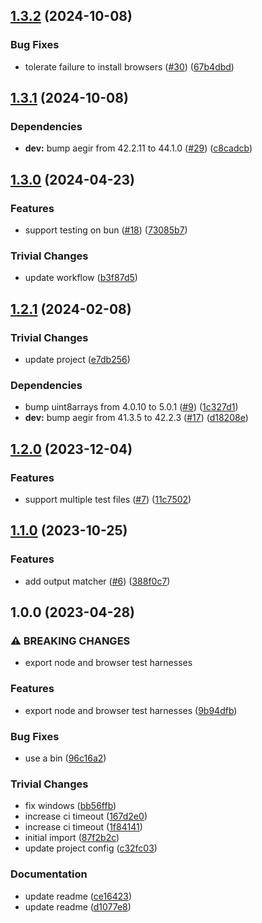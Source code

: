 ## [1.3.2](https://github.com/ipfs-examples/test-ipfs-example/compare/v1.3.1...v1.3.2) (2024-10-08)

### Bug Fixes

* tolerate failure to install browsers ([#30](https://github.com/ipfs-examples/test-ipfs-example/issues/30)) ([67b4dbd](https://github.com/ipfs-examples/test-ipfs-example/commit/67b4dbdea07496947939606b40efef76ab63d54b))

## [1.3.1](https://github.com/ipfs-examples/test-ipfs-example/compare/v1.3.0...v1.3.1) (2024-10-08)

### Dependencies

* **dev:** bump aegir from 42.2.11 to 44.1.0 ([#29](https://github.com/ipfs-examples/test-ipfs-example/issues/29)) ([c8cadcb](https://github.com/ipfs-examples/test-ipfs-example/commit/c8cadcb51da649b3b80148c7f94caf8ed3a844f3))

## [1.3.0](https://github.com/ipfs-examples/test-ipfs-example/compare/v1.2.1...v1.3.0) (2024-04-23)


### Features

* support testing on bun ([#18](https://github.com/ipfs-examples/test-ipfs-example/issues/18)) ([73085b7](https://github.com/ipfs-examples/test-ipfs-example/commit/73085b73586330cf9980568ee2766b64e945b4f3))


### Trivial Changes

* update workflow ([b3f87d5](https://github.com/ipfs-examples/test-ipfs-example/commit/b3f87d54832d97661396bed2b96b91081028e345))

## [1.2.1](https://github.com/ipfs-examples/test-ipfs-example/compare/v1.2.0...v1.2.1) (2024-02-08)


### Trivial Changes

* update project ([e7db256](https://github.com/ipfs-examples/test-ipfs-example/commit/e7db256c7a2ae5e0bc450f8fb5b739a1a18bd1b9))


### Dependencies

* bump uint8arrays from 4.0.10 to 5.0.1 ([#9](https://github.com/ipfs-examples/test-ipfs-example/issues/9)) ([1c327d1](https://github.com/ipfs-examples/test-ipfs-example/commit/1c327d1d0d35c8818b3c6f757ba0ac4224eb8a21))
* **dev:** bump aegir from 41.3.5 to 42.2.3 ([#17](https://github.com/ipfs-examples/test-ipfs-example/issues/17)) ([d18208e](https://github.com/ipfs-examples/test-ipfs-example/commit/d18208e20bf8f3b7283c1f96190e480fafc791fc))

## [1.2.0](https://github.com/ipfs-examples/test-ipfs-example/compare/v1.1.0...v1.2.0) (2023-12-04)


### Features

* support multiple test files ([#7](https://github.com/ipfs-examples/test-ipfs-example/issues/7)) ([11c7502](https://github.com/ipfs-examples/test-ipfs-example/commit/11c75021c67ca480e57ff35facca8e91703d2cc4))

## [1.1.0](https://github.com/ipfs-examples/test-ipfs-example/compare/v1.0.0...v1.1.0) (2023-10-25)


### Features

* add output matcher ([#6](https://github.com/ipfs-examples/test-ipfs-example/issues/6)) ([388f0c7](https://github.com/ipfs-examples/test-ipfs-example/commit/388f0c7e5785d6f219394fd286814318b1d67af7))

## 1.0.0 (2023-04-28)


### ⚠ BREAKING CHANGES

* export node and browser test harnesses

### Features

* export node and browser test harnesses ([9b94dfb](https://github.com/ipfs-examples/test-ipfs-example/commit/9b94dfb43952decbef554e747c15a221e906868e))


### Bug Fixes

* use a bin ([96c16a2](https://github.com/ipfs-examples/test-ipfs-example/commit/96c16a2283988e24fe61e1d8bce668fee63f5377))


### Trivial Changes

* fix windows ([bb56ffb](https://github.com/ipfs-examples/test-ipfs-example/commit/bb56ffbbccb35ce65b69ee21ed970b9ec782e0dd))
* increase ci timeout ([167d2e0](https://github.com/ipfs-examples/test-ipfs-example/commit/167d2e098610393a53ed505957b208d708d65478))
* increase ci timeout ([1f84141](https://github.com/ipfs-examples/test-ipfs-example/commit/1f84141a4c6c1df9e856f7e0ec211dd9396111ea))
* initial import ([87f2b2c](https://github.com/ipfs-examples/test-ipfs-example/commit/87f2b2c88a86245aee8fa503cc6df7f964f6e7c3))
* update project config ([c32fc03](https://github.com/ipfs-examples/test-ipfs-example/commit/c32fc03a23d711f9c0bb5b2b286c99de3261819a))


### Documentation

* update readme ([ce16423](https://github.com/ipfs-examples/test-ipfs-example/commit/ce16423b55ba5376ae9b415e97ef482d4ebcac77))
* update readme ([d1077e8](https://github.com/ipfs-examples/test-ipfs-example/commit/d1077e84f5480ad70bdc74a4cc635a43eb6e9d15))
